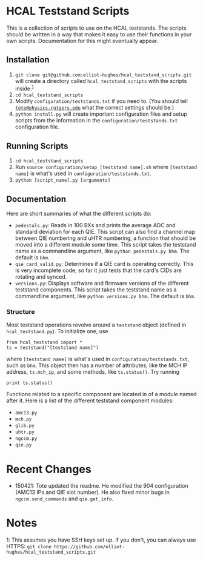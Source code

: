 # HCAL Teststand Scripts
This is a collection of scripts to use on the HCAL teststands. The scripts should be written in a way that makes it easy to use their functions in your own scripts. Documentation for this might eventually appear.

## Installation

1. `git clone git@github.com:elliot-hughes/hcal_teststand_scripts.git` will create a directory called `hcal_teststand_scripts` with the scripts inside.<sup>[1](#footnote1)</sup>
1. `cd hcal_teststand_scripts`
1. Modify `configuration/teststands.txt` if you need to. (You should tell <code>tote@physics.rutgers.edu</code> what the correct settings should be.)
1. `python install.py` will create important configuration files and setup scripts from the information in the `configuration/teststands.txt` configuration file.

## Running Scripts

1. `cd hcal_teststand_scripts`
1. Run `source configuration/setup_[teststand name].sh` where `[teststand name]` is what's used in `configuration/teststands.txt`.
1. `python [script_name].py [arguments]`

## Documentation
Here are short summaries of what the different scripts do:

* `pedestals.py`: Reads in 100 BXs and prints the average ADC and standard deviation for each QIE. This script can also find a channel map between QIE numbering and uHTR numbering, a function that should be moved into a different module some time. This script takes the teststand name as a commandline argument, like `python pedestals.py bhm`. The default is `bhm`.
* `qie_card_valid.py`: Determines if a QIE card is operating correctly. This is very incomplete code; so far it just tests that the card's CIDs are rotating and synced.
* `versions.py`: Displays software and firmware versions of the different teststand components. This script takes the teststand name as a commandline argument, like `python versions.py bhm`. The default is `bhm`.

### Structure
Most teststand operations revolve around a `teststand` object (defined in `hcal_teststand.py`). To initialize one, use
```
from hcal_teststand import *
ts = teststand("[teststand name]")
```
where `[teststand name]` is what's used in `configuration/teststands.txt`, such as `bhm`. This object then has a number of attributes, like the MCH IP address, `ts.mch_ip`, and some methods, like `ts.status()`. Try running 
```
print ts.status()
```

Functions related to a specific component are located in of a module named after it. Here is a list of the different teststand component modules:

* `amc13.py`
* `mch.py`
* `glib.py`
* `uhtr.py`
* `ngccm.py`
* `qie.py`

# Recent Changes
* 150421: Tote updated the readme. He modified the 904 configuration (AMC13 IPs and QIE slot number). He also fixed minor bugs in `ngccm.send_commands` and `qie.get_info`.

# Notes
<a name="footnote1">1</a>: This assumes you have SSH keys set up. If you don't, you can always use HTTPS: `git clone https://github.com/elliot-hughes/hcal_teststand_scripts.git`
